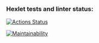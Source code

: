 ### Hexlet tests and linter status:
[![Actions Status](https://github.com/andrewromm/frontend-project-44/actions/workflows/hexlet-check.yml/badge.svg)](https://github.com/andrewromm/frontend-project-44/actions)

[![Maintainability](https://api.codeclimate.com/v1/badges/caa37d1bfaa59ade0b64/maintainability)](https://codeclimate.com/github/andrewromm/frontend-project-44/maintainability)